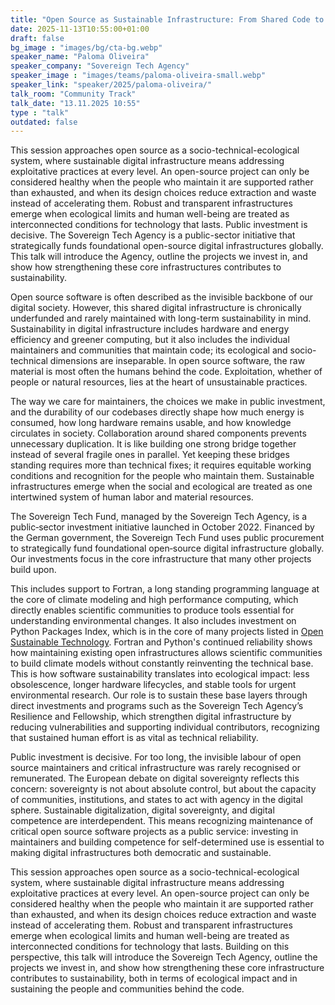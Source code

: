 ```yaml
---
title: "Open Source as Sustainable Infrastructure: From Shared Code to Greener Compute 🇬🇧"
date: 2025-11-13T10:55:00+01:00
draft: false
bg_image : "images/bg/cta-bg.webp"
speaker_name: "Paloma Oliveira"
speaker_company: "Sovereign Tech Agency"
speaker_image : "images/teams/paloma-oliveira-small.webp"
speaker_link: "speaker/2025/paloma-oliveira/"
talk_room: "Community Track"
talk_date: "13.11.2025 10:55"
type : "talk"
outdated: false
---
```


This session approaches open source as a socio-technical-ecological system, where sustainable digital infrastructure means addressing exploitative practices at every level. An open-source project can only be considered healthy when the people who maintain it are supported rather than exhausted, and when its design choices reduce extraction and waste instead of accelerating them. Robust and transparent infrastructures emerge when ecological limits and human well-being are treated as interconnected conditions for technology that lasts. Public investment is decisive. The Sovereign Tech Agency is a public-sector initiative that strategically funds foundational open-source digital infrastructures globally. This talk will introduce the Agency, outline the projects we invest in, and show how strengthening these core infrastructures contributes to sustainability.

Open source software is often described as the invisible backbone of our digital society. However, this shared digital infrastructure is chronically underfunded and rarely maintained with long-term sustainability in mind. Sustainability in digital infrastructure includes hardware and energy efficiency and greener computing, but it also includes the individual maintainers and communities that maintain code; its ecological and socio-technical dimensions are inseparable. In open source software, the raw material is most often the humans behind the code. Exploitation, whether of people or natural resources, lies at the heart of unsustainable practices.

The way we care for maintainers, the choices we make in public investment, and the durability of our codebases directly shape how much energy is consumed, how long hardware remains usable, and how knowledge circulates in society. Collaboration around shared components prevents unnecessary duplication. It is like building one strong bridge together instead of several fragile ones in parallel. Yet keeping these bridges standing requires more than technical fixes; it requires equitable working conditions and recognition for the people who maintain them. Sustainable infrastructures emerge when the social and ecological are treated as one intertwined system of human labor and material resources.

The Sovereign Tech Fund, managed by the Sovereign Tech Agency, is a public‑sector investment initiative launched in October 2022. Financed by the German government, the Sovereign Tech Fund uses public procurement to strategically fund foundational open‑source digital infrastructure globally. Our investments focus in the core infrastructure that many other projects build upon.

This includes support to Fortran, a long standing programming language at the core of climate modeling and high performance computing, which directly enables scientific communities to produce tools essential for understanding environmental changes. It also includes investment on Python Packages Index, which is in the core of many projects listed in [Open Sustainable Technology](https://opensustain.tech/). Fortran and Python's continued reliability shows how maintaining existing open infrastructures allows scientific communities to build climate models without constantly reinventing the technical base. This is how software sustainability translates into ecological impact: less obsolescence, longer hardware lifecycles, and stable tools for urgent environmental research. Our role is to sustain these base layers through direct investments and programs such as the Sovereign Tech Agency’s Resilience and Fellowship, which strengthen digital infrastructure by reducing vulnerabilities and supporting individual contributors, recognizing that sustained human effort is as vital as technical reliability.

Public investment is decisive. For too long, the invisible labour of open source maintainers and critical infrastructure was rarely recognised or remunerated. The European debate on digital sovereignty reflects this concern: sovereignty is not about absolute control, but about the capacity of communities, institutions, and states to act with agency in the digital sphere. Sustainable digitalization, digital sovereignty, and digital competence are interdependent. This means recognizing maintenance of critical open source software projects as a public service: investing in maintainers and building competence for self-determined use is essential to making digital infrastructures both democratic and sustainable.

This session approaches open source as a socio-technical-ecological system, where sustainable digital infrastructure means addressing exploitative practices at every level. An open-source project can only be considered healthy when the people who maintain it are supported rather than exhausted, and when its design choices reduce extraction and waste instead of accelerating them. Robust and transparent infrastructures emerge when ecological limits and human well-being are treated as interconnected conditions for technology that lasts. Building on this perspective, this talk will introduce the Sovereign Tech Agency, outline the projects we invest in, and show how strengthening these core infrastructure contributes to sustainability, both in terms of ecological impact and in sustaining the people and communities behind the code.
